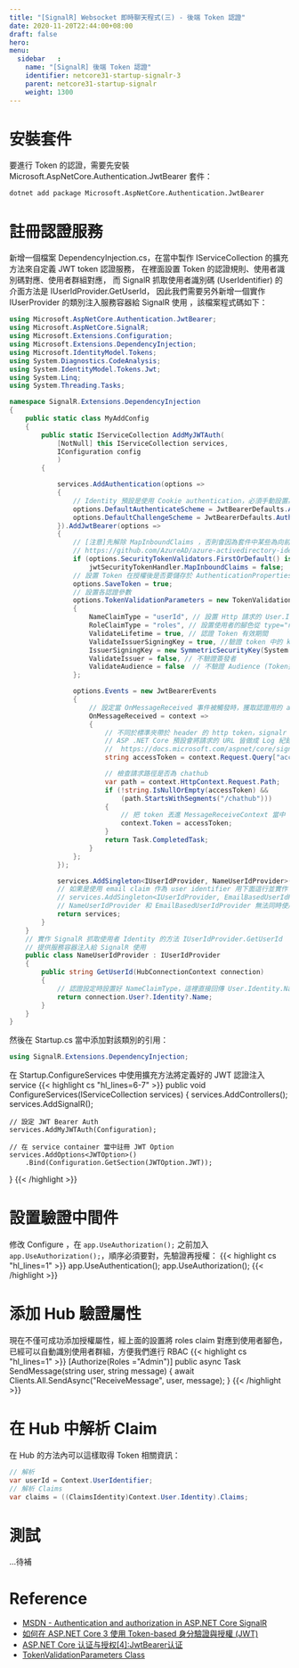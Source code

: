 ```yaml
---
title: "[SignalR] Websocket 即時聊天程式(三) - 後端 Token 認證"
date: 2020-11-20T22:44:00+08:00
draft: false
hero: 
menu:
  sidebar	:
    name: "[SignalR] 後端 Token 認證"
    identifier: netcore31-startup-signalr-3
    parent: netcore31-startup-signalr
    weight: 1300
---
```


# 安裝套件
要進行 Token 的認證，需要先安裝 Microsoft.AspNetCore.Authentication.JwtBearer 套件：
```shell
dotnet add package Microsoft.AspNetCore.Authentication.JwtBearer
```
# 註冊認證服務
新增一個檔案 DependencyInjection.cs，在當中製作 IServiceCollection 的擴充方法來自定義 JWT token 認證服務，
在裡面設置 Token 的認證規則、使用者識別碼對應、使用者群組對應，
而 SignalR 抓取使用者識別碼 (UserIdentifier) 的介面方法是 IUserIdProvider.GetUserId，
因此我們需要另外新增一個實作 IUserProvider 的類別注入服務容器給 SignalR 使用
，該檔案程式碼如下： 
```cs
using Microsoft.AspNetCore.Authentication.JwtBearer;
using Microsoft.AspNetCore.SignalR;
using Microsoft.Extensions.Configuration;
using Microsoft.Extensions.DependencyInjection;
using Microsoft.IdentityModel.Tokens;
using System.Diagnostics.CodeAnalysis;
using System.IdentityModel.Tokens.Jwt;
using System.Linq;
using System.Threading.Tasks;

namespace SignalR.Extensions.DependencyInjection
{
    public static class MyAddConfig
    {
        public static IServiceCollection AddMyJWTAuth(
            [NotNull] this IServiceCollection services,
            IConfiguration config
            )
        {

            services.AddAuthentication(options =>
            {
                // Identity 預設是使用 Cookie authentication，必須手動設置為 JWT Bearer Auth:
                options.DefaultAuthenticateScheme = JwtBearerDefaults.AuthenticationScheme;
                options.DefaultChallengeScheme = JwtBearerDefaults.AuthenticationScheme;
            }).AddJwtBearer(options =>
            {
                // [注意]先解除 MapInboundClaims ，否則會因為套件中某些為向前相容而保留的 legacy code 使得 RoleClaimType 無法生效
                // https://github.com/AzureAD/azure-activedirectory-identitymodel-extensions-for-dotnet/issues/1214
                if (options.SecurityTokenValidators.FirstOrDefault() is JwtSecurityTokenHandler jwtSecurityTokenHandler)
                    jwtSecurityTokenHandler.MapInboundClaims = false;
                // 設置 Token 在授權後是否要儲存於 AuthenticationProperties 
                options.SaveToken = true;
                // 設置各認證參數
                options.TokenValidationParameters = new TokenValidationParameters
                {
                    NameClaimType = "userId", // 設置 Http 請求的 User.Identity.Name、Hub 中 UserIdentifier 取值的  Claim 是 userId
                    RoleClaimType = "roles", // 設置使用者的腳色從 type="roles" 的 claims 對應
                    ValidateLifetime = true, // 認證 Token 有效期間
                    ValidateIssuerSigningKey = true, //驗證 token 中的 key
                    IssuerSigningKey = new SymmetricSecurityKey(System.Text.Encoding.UTF8.GetBytes(config.GetValue<string>("JWT:SignKey"))),  // SignKey
                    ValidateIssuer = false, // 不驗證簽發者
                    ValidateAudience = false  // 不驗證 Audience (Token接收方)
                };

                options.Events = new JwtBearerEvents
                {
                    // 設定當 OnMessageReceived 事件被觸發時，獲取認證用的 access_token 
                    OnMessageReceived = context =>
                    {
                        // 不同於標準夾帶於 header 的 http token，signalr 會透過網址參數發送 access token 
                        // ASP .NET Core 預設會將請求的 URL 皆做成 Log 紀錄，如果不想要網址列的 Token 被 Log 記錄下來必須參考
                        //  https://docs.microsoft.com/aspnet/core/signalr/security#access-token-logging
                        string accessToken = context.Request.Query["access_token"];

                        // 檢查請求路徑是否為 chathub
                        var path = context.HttpContext.Request.Path;
                        if (!string.IsNullOrEmpty(accessToken) &&
                            (path.StartsWithSegments("/chathub")))
                        {
                            // 把 token 丟進 MessageReceiveContext 當中
                            context.Token = accessToken;
                        }
                        return Task.CompletedTask;
                    }
                };
            });

            services.AddSingleton<IUserIdProvider, NameUserIdProvider>();
            // 如果是使用 email claim 作為 user identifier 用下面這行並實作 EmailBasedUserIdProvider
            // services.AddSingleton<IUserIdProvider, EmailBasedUserIdProvider>();
            // NameUserIdProvider 和 EmailBasedUserIdProvider 無法同時使用!!
            return services;
        }
    }
    // 實作 SignalR 抓取使用者 Identity 的方法 IUserIdProvider.GetUserId
    // 提供服務容器注入給 SignalR 使用
    public class NameUserIdProvider : IUserIdProvider
    {
        public string GetUserId(HubConnectionContext connection)
        {
            // 認證設定時設置好 NameClaimType，這裡直接回傳 User.Identity.Name 即可
            return connection.User?.Identity?.Name;
        }
    }
}
```

然後在 Startup.cs 當中添加對該類別的引用：
```cs
using SignalR.Extensions.DependencyInjection;
```
在 Startup.ConfigureServices 中使用擴充方法將定義好的 JWT 認證注入 service
{{< highlight cs "hl_lines=6-7" >}}
public void ConfigureServices(IServiceCollection services)
{
    services.AddControllers();
    services.AddSignalR();

    // 設定 JWT Bearer Auth
    services.AddMyJWTAuth(Configuration);

    // 在 service container 當中註冊 JWT Option
    services.AddOptions<JWTOption>()
        .Bind(Configuration.GetSection(JWTOption.JWT));
}
{{< /highlight >}}

# 設置驗證中間件
修改 Configure ，在 ` app.UseAuthorization(); ` 之前加入 ` app.UseAuthorization(); `，順序必須要對，先驗證再授權：
{{< highlight cs "hl_lines=1" >}}
app.UseAuthentication();
app.UseAuthorization();
{{< /highlight >}}

# 添加 Hub 驗證屬性
現在不僅可成功添加授權屬性，經上面的設置將 roles claim 對應到使用者腳色，已經可以自動識別使用者群組，方便我們進行 RBAC
{{< highlight cs "hl_lines=1" >}}
[Authorize(Roles ="Admin")]
public async Task SendMessage(string user, string message)
{
    await Clients.All.SendAsync("ReceiveMessage", user, message);
}
{{< /highlight >}}

# 在 Hub 中解析 Claim
在 Hub 的方法內可以這樣取得 Token 相關資訊：
```cs
// 解析
var userId = Context.UserIdentifier;
// 解析 Claims
var claims = ((ClaimsIdentity)Context.User.Identity).Claims;
```

# 測試
...待補

# Reference
- [MSDN - Authentication and authorization in ASP.NET Core SignalR](https://docs.microsoft.com/en-us/aspnet/core/signalr/authn-and-authz?view=aspnetcore-3.1)
- [如何在 ASP.NET Core 3 使用 Token-based 身分驗證與授權 (JWT)](https://blog.miniasp.com/post/2019/12/16/How-to-use-JWT-token-based-auth-in-aspnet-core-31)
- [ASP.NET Core 认证与授权[4]:JwtBearer认证](https://www.cnblogs.com/RainingNight/p/jwtbearer-authentication-in-asp-net-core.html)
- [TokenValidationParameters Class](https://docs.microsoft.com/en-us/dotnet/api/microsoft.identitymodel.tokens.tokenvalidationparameters?view=azure-dotnet)
